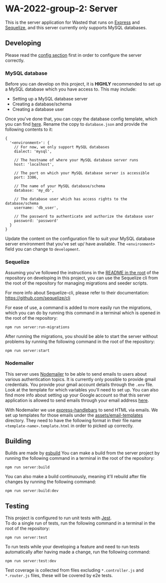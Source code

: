 # WA-2022-group-2: Server

This is the server application for Wasted that runs on [Express](https://expressjs.com/) and [Sequelize](https://sequelize.org/docs/v6/),
and this server currently only supports MySQL databases.

## Developing

Please read the [config section](../../README.md#developing#config) first in order to configure the server correctly.

### MySQL database

Before you can develop on this project, it is **HIGHLY** recommended to set up a MySQL database which you have access to.
This may include:

- Setting up a MySQL database server
- Creating a database/schema
- Creating a database user

Once you've done that, you can copy the database config template, which you can find [here](src/app/config/database-template.json).
Rename the copy to `database.json` and provide the following contents to it:

```json5
{
  '<environment>': {
    // For now, we only support MySQL databases
    dialect: 'mysql',

    // The hostname of where your MySQL database server runs
    host: 'localhost',

    // The port on which your MySQL database server is accessible
    port: 3306,

    // The name of your MySQL database/schema
    database: 'my_db',

    // The database user which has access rights to the database/schema
    username: 'db_user',

    // The password to authenticate and authorize the database user
    password: 'password'
  }
}
```

Update the content on the configuration file to suit your MySQL database server environment that you've set up/ have
available. The `<environment>` field you can change to `development`.

### Sequelize

Assuming you've followed the instructions in the [README in the root](../../README.md#developing) of the repository on
developing in this project, you can use the Sequelize cli from the root of the repository for managing migrations and
seeder scripts.

For more info about Sequelize-cli, please refer to their documentation: https://github.com/sequelize/cli

For ease of use, a command is added to more easily run the migrations, which you can do by running this command in a terminal
which is opened in the root of the repository:

```shell
npm run server:run-migrations
```

After running the migrations, you should be able to start the server without problems by running the following command
in the root of the repository:

```shell
npm run server:start
```

### Nodemailer

This server uses [Nodemailer](https://nodemailer.com/about/) to be able to send emails to users about various authentication
topics. It is currently only possible to provide gmail credentials. You provide your gmail account details through the
`.env` file. Look at the template for which variables you'll need to set up. You can also find more info about setting
up your Google account so that this server application is allowed to send emails through your email address
[here](https://support.google.com/accounts/answer/185833?hl=en).

With Nodemailer we use [express-handlebars](https://github.com/express-handlebars/express-handlebars) to send HTML via
emails. We set up templates for those emails under the [assets/email-templates](src/public/assets/email-templates) directory.
They need to have the following format in their file name `<template-name>.template.html` in order to picked up correctly.

## Building

Builds are made by [esbuild](https://esbuild.github.io/)
You can make a build from the server project by running the following command in a terminal in the root of the repository:

```shell
npm run server:build
```

You can also make a build continuously, meaning it'll rebuild after file changes by running the following command:

```shell
npm run server:build:dev
```

## Testing

This project is configured to run unit tests with [Jest](https://jestjs.io/docs/getting-started).  
To do a single run of tests, run the following command in a terminal in the root of the repository:

```shell
npm run server:test
```

To run tests while your developing a feature and need to run tests automatically after having made a change, run the
following command:

```shell
npm run server:test:dev
```

Test coverage is collected from files excluding `*.controller.js` and `*.router.js` files, these will be covered by
e2e tests.
